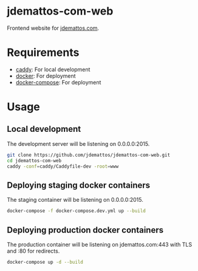 # jdemattos-com-web
Frontend website for [jdemattos.com](https://jdemattos.com).

# Requirements
- [caddy](https://caddyserver.com/): For local development
- [docker](https://www.docker.com/): For deployment
- [docker-compose](https://github.com/docker/compose): For deployment

# Usage
## Local development
The development server will be listening on 0.0.0.0:2015.

```bash
git clone https://github.com/jdemattos/jdemattos-com-web.git
cd jdemattos-com-web
caddy -conf=caddy/Caddyfile-dev -root=www
```

## Deploying staging docker containers
The staging container will be listening on 0.0.0.0:2015.

```bash
docker-compose -f docker-compose.dev.yml up --build
```

## Deploying production docker containers
The production container will be listening on jdemattos.com:443 with TLS and :80 for redirects.

```bash
docker-compose up -d --build
```
